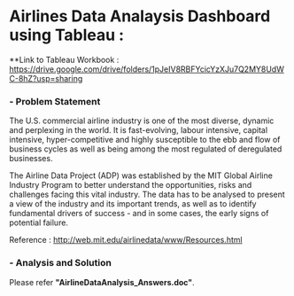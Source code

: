 # Airlines Data Analaysis Dashboard using Tableau : 
**Link to Tableau Workbook : https://drive.google.com/drive/folders/1pJeIV8RBFYcicYzXJu7Q2MY8UdWC-8hZ?usp=sharing

### - Problem Statement

The U.S. commercial airline industry is one of the most diverse, dynamic and perplexing in the world. It is fast-evolving, labour intensive, capital intensive, hyper-competitive and highly susceptible to the ebb and flow of business cycles as well as being among the most regulated of deregulated businesses.

The Airline Data Project (ADP) was established by the MIT Global Airline Industry Program to better understand the opportunities, risks and challenges facing this vital industry. The data has to be analysed to present a view of the industry and its important trends, as well as to identify fundamental drivers of success - and in some cases, the early signs of potential failure.

Reference :
http://web.mit.edu/airlinedata/www/Resources.html

### - Analysis and Solution
Please refer **"AirlineDataAnalysis_Answers.doc"**.


